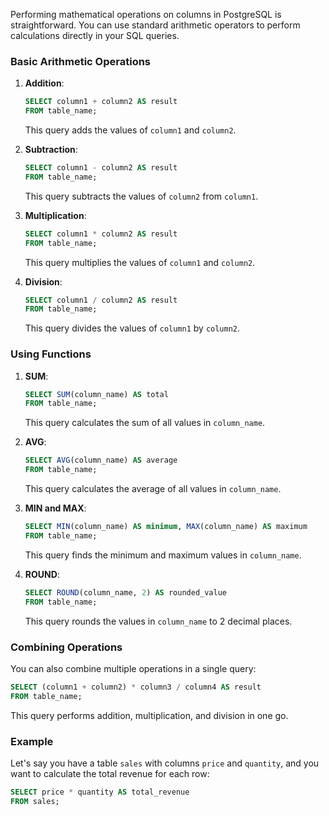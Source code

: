 Performing mathematical operations on columns in PostgreSQL is straightforward. You can use standard arithmetic operators to perform calculations directly in your SQL queries.

### Basic Arithmetic Operations

1. **Addition**:
   ```sql
   SELECT column1 + column2 AS result
   FROM table_name;
   ```
   This query adds the values of `column1` and `column2`.

2. **Subtraction**:
   ```sql
   SELECT column1 - column2 AS result
   FROM table_name;
   ```
   This query subtracts the values of `column2` from `column1`.

3. **Multiplication**:
   ```sql
   SELECT column1 * column2 AS result
   FROM table_name;
   ```
   This query multiplies the values of `column1` and `column2`.

4. **Division**:
   ```sql
   SELECT column1 / column2 AS result
   FROM table_name;
   ```
   This query divides the values of `column1` by `column2`.

### Using Functions

1. **SUM**:
   ```sql
   SELECT SUM(column_name) AS total
   FROM table_name;
   ```
   This query calculates the sum of all values in `column_name`.

2. **AVG**:
   ```sql
   SELECT AVG(column_name) AS average
   FROM table_name;
   ```
   This query calculates the average of all values in `column_name`.

3. **MIN and MAX**:
   ```sql
   SELECT MIN(column_name) AS minimum, MAX(column_name) AS maximum
   FROM table_name;
   ```
   This query finds the minimum and maximum values in `column_name`.

4. **ROUND**:
   ```sql
   SELECT ROUND(column_name, 2) AS rounded_value
   FROM table_name;
   ```
   This query rounds the values in `column_name` to 2 decimal places.

### Combining Operations

You can also combine multiple operations in a single query:
```sql
SELECT (column1 + column2) * column3 / column4 AS result
FROM table_name;
```
This query performs addition, multiplication, and division in one go.

### Example

Let's say you have a table `sales` with columns `price` and `quantity`, and you want to calculate the total revenue for each row:
```sql
SELECT price * quantity AS total_revenue
FROM sales;
```
